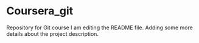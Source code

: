 # Coursera_git
Repository for Git course
I am editing the README file. Adding some more details about the project description.
